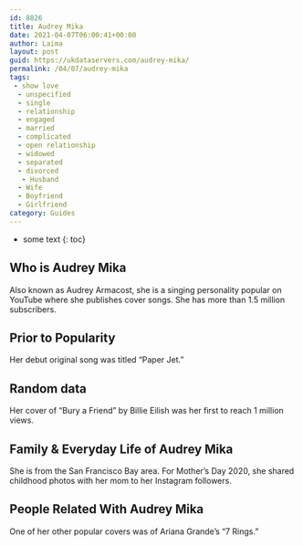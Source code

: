 ```yaml
---
id: 8826
title: Audrey Mika
date: 2021-04-07T06:00:41+00:00
author: Laima
layout: post
guid: https://ukdataservers.com/audrey-mika/
permalink: /04/07/audrey-mika
tags:
 - show love
  - unspecified
  - single
  - relationship
  - engaged
  - married
  - complicated
  - open relationship
  - widowed
  - separated
  - divorced
   - Husband
  - Wife
  - Boyfriend
  - Girlfriend
category: Guides
---
```


* some text
{: toc}


## Who is Audrey Mika
                  
                  
                  
Also known as Audrey Armacost, she is a singing personality popular on YouTube where she publishes cover songs. She has more than 1.5 million subscribers. 
                  
              
            
              
            
                
                
                
## Prior to Popularity
                  
                  
                  
Her debut original song was titled &#8220;Paper Jet.&#8221;
                  
              
            
              
            
                
                
                
## Random data
                  
                  
                  
Her cover of &#8220;Bury a Friend&#8221; by Billie Eilish was her first to reach 1 million views.
                  
              
            
              
            
                
                
                
## Family & Everyday Life of Audrey Mika
                  
                  
                  
She is from the San Francisco Bay area. For Mother&#8217;s Day 2020, she shared childhood photos with her mom to her Instagram followers.
                  
              
            
              
            
                
                
                
## People Related With Audrey Mika
                  
                  
                  
One of her other popular covers was of Ariana Grande&#8217;s &#8220;7 Rings.&#8221;
                  
              
            
              
            
                
              
            
              
              
            
            
              
            
          
          
          